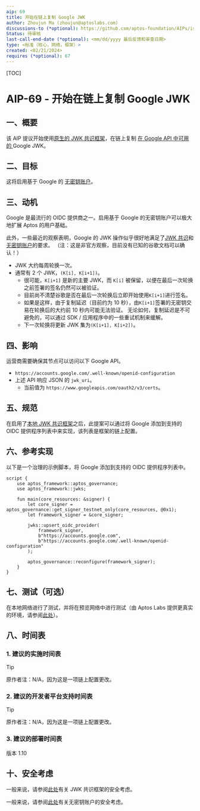 ```yaml
---
aip: 69
title: 开始在链上复制 Google JWK
author: Zhoujun Ma (zhoujun@aptoslabs.com)
discussions-to (*optional): https://github.com/aptos-foundation/AIPs/issues/349
Status: 待审核
last-call-end-date (*optional): <mm/dd/yyyy 最后反馈和审查日期>
type: <标准（核心，网络，框架）>
created: <02/21/2024>
requires (*optional): 67
---
```


[TOC]

# AIP-69 - 开始在链上复制 Google JWK

## 一、概要

该 AIP 提议开始使用[原生的 JWK 共识框架](https://github.com/aptos-foundation/AIPs/blob/main/aips/aip-67.md)，在链上复制  [在 Google API 中可用的 ](https://accounts.google.com/.well-known/openid-configuration) Google JWK。



## 二、目标

这将启用基于 Google 的 [无密钥账户](https://github.com/aptos-foundation/AIPs/blob/main/aips/aip-61.md)。



## 三、动机

Google 是最流行的 OIDC 提供商之一。启用基于 Google 的无密钥账户可以极大地扩展 Aptos 的用户基础。

此外，一些最近的观察表明，Google 的 JWK 操作似乎很好地满足了[JWK 共识](https://github.com/aptos-foundation/AIPs/blob/main/aips/aip-67.md)和 [无密钥账户](https://github.com/aptos-foundation/AIPs/blob/main/aips/aip-61.md)的要求。
（注：这是非官方观察，目前没有已知的谷歌文档可以确认！）

- JWK 大约每周轮换一次。
- 通常有 2 个 JWK，`(K[i], K[i+1])`。
  - 很可能，`K[i+1]` 是新的主要 JWK，而 `K[i]` 被保留，以便在最后一次轮换之前签署的签名仍然可以被验证。 
  -  目前尚不清楚谷歌是否在最后一次轮换后立即开始使用`K[i+1]`进行签名。
    - 如果是这样，由于复制延迟（目前约为 10 秒），由`K[i+1]`签署的无密钥交易在轮换后的大约前 10 秒内可能无法验证。  无论如何，复制延迟是不可避免的，可以通过 SDK / 应用程序中的一些重试机制来缓解。
  - 下一次轮换将更新 JWK 集为`(K[i+1], K[i+2])`。



## 四、影响

运营商需要确保其节点可以访问以下 Google API。
- `https://accounts.google.com/.well-known/openid-configuration`
- 上述 API 响应 JSON 的 `jwk_uri`。
  - 当前值为 `https://www.googleapis.com/oauth2/v3/certs`。


## 五、规范

在启用了[本地 JWK 共识框架](https://github.com/aptos-foundation/AIPs/blob/main/aips/aip-67.md)之后，此提案可以通过将 Google 添加到支持的 OIDC 提供程序列表中来实现，该列表是框架的链上配置。



## 六、参考实现

以下是一个治理的示例脚本，将 Google 添加到支持的 OIDC 提供程序列表中。

```
script {
    use aptos_framework::aptos_governance;
    use aptos_framework::jwks;

    fun main(core_resources: &signer) {
        let core_signer = aptos_governance::get_signer_testnet_only(core_resources, @0x1);
        let framework_signer = &core_signer;

        jwks::upsert_oidc_provider(
            framework_signer,
            b"https://accounts.google.com",
            b"https://accounts.google.com/.well-known/openid-configuration"
        );

        aptos_governance::reconfigure(framework_signer);
    }
}
```

## 七、测试（可选）

在本地网络进行了测试，并将在预览网络中进行测试（由 Aptos Labs 提供更真实的环境，请参阅[此处](https://aptoslabs.medium.com/previewnet-ensuring-scalability-and-reliability-of-the-aptos-network-48f0d210e8fe)）。



## 八、时间表

### 1. 建议的实施时间表

> [!TIP]
>
> 原作者注：N/A，因为这是一项链上配置更改。

### 2. 建议的开发者平台支持时间表

> [!TIP]
>
> 原作者注：N/A，因为这是一项链上配置更改。

### 3. 建议的部署时间表

版本 1.10

## 十、安全考虑

一般来说，请参阅[此处](https://github.com/aptos-foundation/AIPs/blob/main/aips/aip-67.md#security-and-liveness-considerations)有关 JWK 共识框架的安全考虑。

一般来说，请参阅[此处](https://github.com/aptos-foundation/AIPs/blob/main/aips/aip-61.md#security-liveness-and-privacy-considerations)有关无密钥账户的安全考虑。







